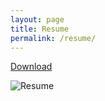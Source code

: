 ```yaml
---
layout: page
title: Resume
permalink: /resume/
---
```



[Download]({{site.root}}/assets/Frances_CV.pdf)

![Resume]({{site.root}}/assets/Frances_CV.png)
